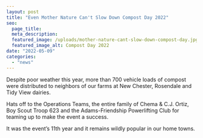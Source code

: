 ```yaml
---
layout: post
title: "Even Mother Nature Can't Slow Down Compost Day 2022"
seo:
  page_title:
  meta_description:
  featured_image: /uploads/mother-nature-cant-slow-down-compost-day.jpg
  featured_image_alt: Compost Day 2022
date: "2022-05-09"
categories: 
  - "news"
---
```


Despite poor weather this year, more than 700 vehicle loads of compost were distributed to neighbors of our farms at New Chester, Rosendale and Tidy View dairies.

Hats off to the Operations Teams, the entire family of Chema & C.J. Ortiz, Boy Scout Troop 623 and the Adams-Friendship Powerlifting Club for teaming up to make the event a success.

It was the event’s 11th year and it remains wildly popular in our home towns.
